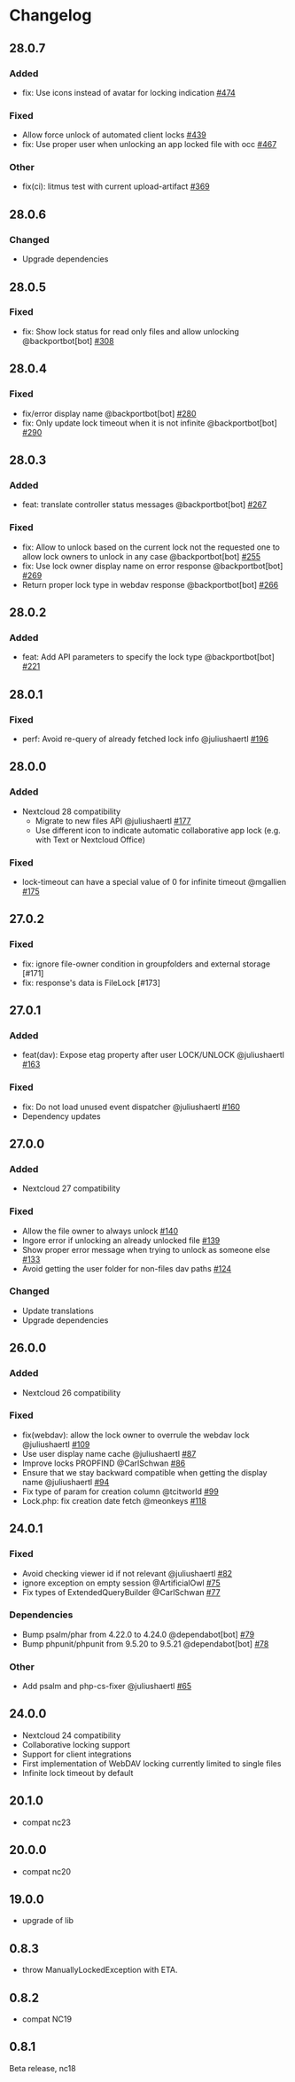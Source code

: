 # Changelog

## 28.0.7

### Added

- fix: Use icons instead of avatar for locking indication [#474](https://github.com/nextcloud/files_lock/pull/474)

### Fixed

- Allow force unlock of automated client locks [#439](https://github.com/nextcloud/files_lock/pull/439)
- fix: Use proper user when unlocking an app locked file with occ [#467](https://github.com/nextcloud/files_lock/pull/467)

### Other

- fix(ci): litmus test with current upload-artifact [#369](https://github.com/nextcloud/files_lock/pull/369)

## 28.0.6

### Changed

- Upgrade dependencies

## 28.0.5

### Fixed

- fix: Show lock status for read only files and allow unlocking @backportbot[bot] [#308](https://github.com/nextcloud/files_lock/pull/308)

## 28.0.4

### Fixed

- fix/error display name @backportbot[bot] [#280](https://github.com/nextcloud/files_lock/pull/280)
- fix: Only update lock timeout when it is not infinite @backportbot[bot] [#290](https://github.com/nextcloud/files_lock/pull/290)

## 28.0.3

### Added

- feat: translate controller status messages @backportbot[bot] [#267](https://github.com/nextcloud/files_lock/pull/267)

### Fixed

- fix: Allow to unlock based on the current lock not the requested one to allow lock owners to unlock in any case @backportbot[bot] [#255](https://github.com/nextcloud/files_lock/pull/255)
- fix: Use lock owner display name on error response @backportbot[bot] [#269](https://github.com/nextcloud/files_lock/pull/269)
- Return proper lock type in webdav response @backportbot[bot] [#266](https://github.com/nextcloud/files_lock/pull/266)

## 28.0.2

### Added

- feat: Add API parameters to specify the lock type @backportbot[bot] [#221](https://github.com/nextcloud/files_lock/pull/221)

## 28.0.1

### Fixed

- perf: Avoid re-query of already fetched lock info @juliushaertl [#196](https://github.com/nextcloud/files_lock/pull/196)

## 28.0.0

### Added

- Nextcloud 28 compatibility
  - Migrate to new files API @juliushaertl [#177](https://github.com/nextcloud/files_lock/pull/177)
  - Use different icon to indicate automatic collaborative app lock (e.g. with Text or Nextcloud Office)

### Fixed

- lock-timeout can have a special value of 0 for infinite timeout @mgallien [#175](https://github.com/nextcloud/files_lock/pull/175)

## 27.0.2

### Fixed

- fix: ignore file-owner condition in groupfolders and external storage [#171]
- fix: response's data is FileLock [#173]

## 27.0.1

### Added

- feat(dav): Expose etag property after user LOCK/UNLOCK @juliushaertl [#163](https://github.com/nextcloud/files_lock/pull/163)

### Fixed

- fix: Do not load unused event dispatcher @juliushaertl [#160](https://github.com/nextcloud/files_lock/pull/160)
- Dependency updates


## 27.0.0

### Added

- Nextcloud 27 compatibility

### Fixed

- Allow the file owner to always unlock [#140](https://github.com/nextcloud/files_lock/pull/140)
- Ingore error if unlocking an already unlocked file [#139](https://github.com/nextcloud/files_lock/pull/139)
- Show proper error message when trying to unlock as someone else [#133](https://github.com/nextcloud/files_lock/pull/133)
- Avoid getting the user folder for non-files dav paths [#124](https://github.com/nextcloud/files_lock/pull/124)

### Changed

- Update translations
- Upgrade dependencies

## 26.0.0

### Added

- Nextcloud 26 compatibility

### Fixed

- fix(webdav): allow the lock owner to overrule the webdav lock @juliushaertl [#109](https://github.com/nextcloud/files_lock/pull/109)
- Use user display name cache @juliushaertl [#87](https://github.com/nextcloud/files_lock/pull/87)
- Improve locks PROPFIND @CarlSchwan [#86](https://github.com/nextcloud/files_lock/pull/86)
- Ensure that we stay backward compatible when getting the display name @juliushaertl [#94](https://github.com/nextcloud/files_lock/pull/94)
- Fix type of param for creation column @tcitworld [#99](https://github.com/nextcloud/files_lock/pull/99)
- Lock.php: fix creation date fetch @meonkeys [#118](https://github.com/nextcloud/files_lock/pull/118)

## 24.0.1

### Fixed

- Avoid checking viewer id if not relevant @juliushaertl [#82](https://github.com/nextcloud/files_lock/pull/82)
- ignore exception on empty session @ArtificialOwl [#75](https://github.com/nextcloud/files_lock/pull/75)
- Fix types of ExtendedQueryBuilder @CarlSchwan [#77](https://github.com/nextcloud/files_lock/pull/77)

### Dependencies

- Bump psalm/phar from 4.22.0 to 4.24.0 @dependabot[bot] [#79](https://github.com/nextcloud/files_lock/pull/79)
- Bump phpunit/phpunit from 9.5.20 to 9.5.21 @dependabot[bot] [#78](https://github.com/nextcloud/files_lock/pull/78)

### Other
- Add psalm and php-cs-fixer @juliushaertl [#65](https://github.com/nextcloud/files_lock/pull/65)

## 24.0.0

- Nextcloud 24 compatibility
- Collaborative locking support
- Support for client integrations
- First implementation of WebDAV locking currently limited to single files
- Infinite lock timeout by default

## 20.1.0

- compat nc23


## 20.0.0

- compat nc20


## 19.0.0

- upgrade of lib


## 0.8.3

- throw ManuallyLockedException with ETA.


## 0.8.2

- compat NC19


## 0.8.1

Beta release, nc18
